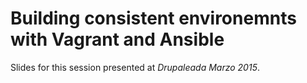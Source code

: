 Building consistent environemnts with Vagrant and Ansible
========================================================

Slides for this session presented at *Drupaleada Marzo 2015*.
